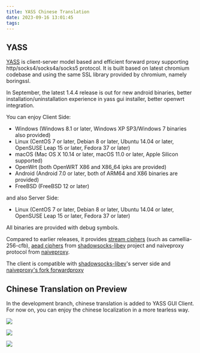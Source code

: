 ```yaml
---
title: YASS Chinese Translation
date: 2023-09-16 13:01:45
tags:
---
```


## YASS
[YASS] is client-server model based and efficient forward proxy supporting http/socks4/socks4a/socks5 protocol.
It is built based on latest chromium codebase and using the same SSL library provided by chromium, namely boringssl.

In September, the latest 1.4.4 release is out for new android binaries, better installation/uninstallation experience
in yass gui installer, better openwrt integration.

You can enjoy Client Side:
- Windows (Windows 8.1 or later, Windows XP SP3/Windows 7 binaries also provided)
- Linux (CentOS 7 or later, Debian 8 or later, Ubuntu 14.04 or later, OpenSUSE Leap 15 or later, Fedora 37 or later)
- macOS (Mac OS X 10.14 or later, macOS 11.0 or later, Apple Silicon supported)
- OpenWrt (both OpenWRT X86 and X86_64 ipks are provided)
- Android (Android 7.0 or later, both of ARM64 and X86 binaries are provided)
- FreeBSD (FreeBSD 12 or later)

and also Server Side:
- Linux (CentOS 7 or later, Debian 8 or later, Ubuntu 14.04 or later, OpenSUSE Leap 15 or later, Fedora 37 or later)

All binaries are provided with debug symbols.

Compared to earlier releases, it provides [stream ciphers][stream] (such as camellia-256-cfb),
[aead ciphers][aead] from [shadowsocks-libev] project and naiveproxy protocol from [naiveproxy].

The client is compatible with [shadowsocks-libev]'s server side and [naiveproxy's fork forwardproxy][forwardproxy]

## Chinese Translation on Preview

In the development branch, chinese translation is added to YASS GUI Client.
For now on, you can enjoy the chinese localization in a more tearless way.

![](/images/164651.png)

![](/images/268207882.png)

![](/images/2023-09-20_14-08-59.png)

[YASS]: https://github.com/hukeyue/yass
[144release]: https://github.com/hukeyue/yass/releases/tag/1.4.4
[stream]: https://shadowsocks.org/doc/stream.html
[aead]: https://shadowsocks.org/doc/aead.html
[shadowsocks-libev]: https://github.com/shadowsocks/shadowsocks-libev
[naiveproxy]: https://github.com/klzgrad/naiveproxy
[forwardproxy]: https://github.com/klzgrad/forwardproxy
